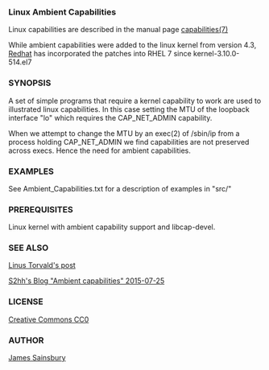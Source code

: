 
### Linux Ambient Capabilities
Linux capabilities are described in the manual page
[capabilities(7)](http://man7.org/linux/man-pages/man7/capabilities.7.html)

While ambient capabilities were added to the linux kernel from version 4.3,
[Redhat](https://access.redhat.com/solutions/1264083)
has incorporated the patches into RHEL 7 since kernel-3.10.0-514.el7

### SYNOPSIS
A set of simple programs that require a kernel capability to work
are used to illustrated linux capabilities.
In this case setting the MTU of the loopback interface "lo" which 
requires the CAP_NET_ADMIN capability.

When we attempt to change the MTU by an exec(2) of /sbin/ip
from a process holding CAP_NET_ADMIN we find capabilities are
not preserved across execs.
Hence the need for ambient capabilities.

### EXAMPLES
See Ambient_Capabilities.txt for a description of examples in "src/"

### PREREQUISITES
Linux kernel with ambient capability support and libcap-devel.

### SEE ALSO
[Linus Torvald's post](https://github.com/torvalds/linux/commit/58319057b7847667f0c9585b9de0e8932b0fdb08)

[S2hh's Blog "Ambient capabilities" 2015-07-25](https://s3hh.wordpress.com/2015/07/25/ambient-capabilities/)

### LICENSE
[Creative Commons CC0](http://creativecommons.org/publicdomain/zero/1.0/legalcode)

### AUTHOR
[James Sainsbury](mailto:toves@sdf.lonestar.org)
